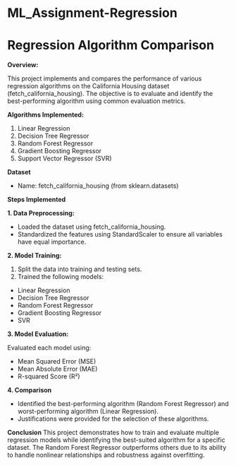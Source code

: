 # ML_Assignment-Regression
# **Regression Algorithm Comparison**

**Overview:**

This project implements and compares the performance of various regression algorithms on the California Housing dataset (fetch_california_housing). The objective is to evaluate and identify the best-performing algorithm using common evaluation metrics.

**Algorithms Implemented:**

1. Linear Regression
2. Decision Tree Regressor
3. Random Forest Regressor
4. Gradient Boosting Regressor
5. Support Vector Regressor (SVR)

**Dataset**
- Name: fetch_california_housing (from sklearn.datasets)

**Steps Implemented**

**1. Data Preprocessing:**

- Loaded the dataset using fetch_california_housing.
- Standardized the features using StandardScaler to ensure all variables have equal importance.

**2. Model Training:**

1. Split the data into training and testing sets.
2. Trained the following models:
- Linear Regression
- Decision Tree Regressor
- Random Forest Regressor
- Gradient Boosting Regressor
- SVR

**3. Model Evaluation:**

Evaluated each model using:
- Mean Squared Error (MSE)
- Mean Absolute Error (MAE)
- R-squared Score (R²)

**4. Comparison**

- Identified the best-performing algorithm (Random Forest Regressor) and worst-performing algorithm (Linear Regression).
- Justifications were provided for the selection of these algorithms.


**Conclusion**
This project demonstrates how to train and evaluate multiple regression models while identifying the best-suited algorithm for a specific dataset. The Random Forest Regressor outperforms others due to its ability to handle nonlinear relationships and robustness against overfitting.
